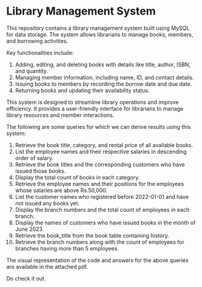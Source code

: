 # Library Management System

This repository contains a library management system built using MySQL for data storage. The system allows librarians to manage books, members, and borrowing activities. 

Key functionalities include:

1) Adding, editing, and deleting books with details like title, author, ISBN, and quantity.
2) Managing member information, including name, ID, and contact details.
3) Issuing books to members by recording the borrow date and due date.
4) Returning books and updating their availability status.

This system is designed to streamline library operations and improve efficiency. It provides a user-friendly interface for librarians to manage library resources and member interactions.

The following are some queries for which we can derive results using this system:

1. Retrieve the book title, category, and rental price of all available books.
2. List the employee names and their respective salaries in descending order of salary.
3. Retrieve the book titles and the corresponding customers who have issued those books.
4. Display the total count of books in each category.
5. Retrieve the employee names and their positions for the employees whose salaries are above Rs.50,000.
6. List the customer names who registered before 2022-01-01 and have not issued any books yet.
7. Display the branch numbers and the total count of employees in each branch.
8. Display the names of customers who have issued books in the month of June 2023.
9. Retrieve the book_title from the book table containing history.
10. Retrieve the branch numbers along with the count of employees for branches having more than 5 employees.

The visual representation of the code and answers for the above queries are available in the attached pdf.

Do check it out.
